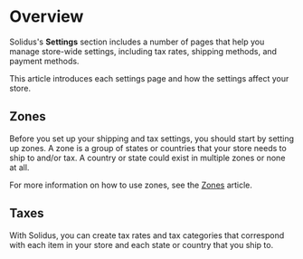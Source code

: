 # Overview

Solidus's **Settings** section includes a number of pages that help you manage
store-wide settings, including tax rates, shipping methods, and payment methods.

This article introduces each settings page and how the settings affect your
store. 

## Zones

Before you set up your shipping and tax settings, you should start by setting up
zones. A zone is a group of states or countries that your store needs to ship to
and/or tax. A country or state could exist in multiple zones or none at all.

For more information on how to use zones, see the [Zones][zones] article.

[zones]: zones.md

## Taxes

With Solidus, you can create tax rates and tax categories that correspond with
each item in your store and each state or country that you ship to. 
